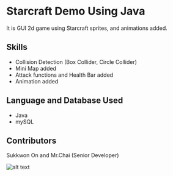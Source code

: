 # Starcraft Demo Using Java

It is GUI 2d game using Starcraft sprites, and animations added.

## Skills

* Collision Detection (Box Collider, Circle Collider)
* Mini Map added
* Attack functions and Health Bar added
* Animation added

## Language and Database Used
* Java
* mySQL 

## Contributors

Sukkwon On and Mr.Chai (Senior Developer)

![alt text](https://firebasestorage.googleapis.com/v0/b/oskj-5ed7f.appspot.com/o/Screen%20Shot%202021-04-18%20at%2011.46.57%20PM.png?alt=media&token=f2427b4a-5e67-48a2-a129-8ae755ec7be5)
